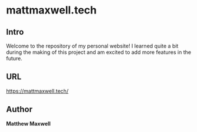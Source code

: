 # mattmaxwell.tech

## Intro 

Welcome to the repository of my personal website! I learned quite a bit 
during the making of this project and am excited to add more features 
in the future. 

## URL

https://mattmaxwell.tech/

## Author

**Matthew Maxwell**
